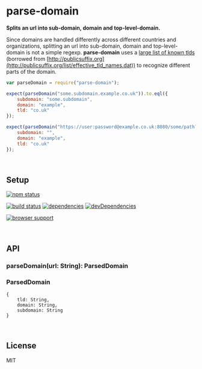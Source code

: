 parse-domain
========================================================================
**Splits an url into sub-domain, domain and top-level-domain.**

Since domains are handled differently across different countries and organizations, splitting an url into sub-domain, domain and top-level-domain is not a simple regexp. **parse-domain** uses a [large list of known tlds](https://github.com/peerigon/parse-domain/blob/master/lib/build/tld.txt) (borrowed from [http://publicsuffix.org](http://publicsuffix.org/list/effective_tld_names.dat)) to recognize different parts of the domain.

```javascript
var parseDomain = require("parse-domain");

expect(parseDomain("some.subdomain.example.co.uk")).to.eql({
    subdomain: "some.subdomain",
    domain: "example",
    tld: "co.uk"
});

expect(parseDomain("https://user:password@example.co.uk:8080/some/path?and&query#hash")).to.eql({
    subdomain: "",
    domain: "example",
    tld: "co.uk"
});
```

<br />

Setup
------------------------------------------------------------------------

[![npm status](https://nodei.co/npm/parse-domain.png?downloads=true&stars=true)](https://npmjs.org/package/parse-domain)

[![build status](https://travis-ci.org/peerigon/parse-domain.png)](http://travis-ci.org/peerigon/parse-domain)
[![dependencies](https://david-dm.org/peerigon/parse-domain.png)](http://david-dm.org/peerigon/parse-domain)
[![devDependencies](https://david-dm.org/peerigon/parse-domain/dev-status.png)](http://david-dm.org/peerigon/parse-domain#info=devDependencies)

[![browser support](https://ci.testling.com/peerigon/parse-domain.png)
](https://ci.testling.com/peerigon/parse-domain)

<br />

API
------------------------------------------------------------------------

### parseDomain(url: String): ParsedDomain

### ParsedDomain

```
{
    tld: String,
    domain: String,
    subdomain: String
}
```

<br />

License
------------------------------------------------------------------------

MIT
